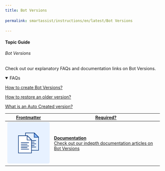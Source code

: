 ```yaml
---
title: Bot Versions

permalink: smartassist/instructions/en/latest/Bot Versions

---
```


#### Topic Guide
###### Bot Versions

  Check out our explanatory FAQs and documentation links on Bot Versions.

<details open>
  <summary>FAQs
  </summary>

  <a class="doc-link" target="_blank" href="https://developer.kore.ai/docs/bots/bot-settings/bot-management/bot-versioning/#Creation">
 
  How to create Bot Versions?

</a>

<a class="doc-link" target="_blank" href="https://developer.kore.ai/docs/bots/bot-settings/bot-management/bot-versioning/#Version_Restoration">
 
  How to restore an older version?

</a>


<a class="doc-link" target="_blank" href="https://developer.kore.ai/docs/bots/bot-settings/bot-management/bot-versioning/#Types">
 
  What is an Auto Created version?

</a>
  

</details>

<a class="doc-link" target="_blank" href="https://developer.kore.ai/docs/bots/bot-settings/bot-management/bot-versioning/">
 

| Frontmatter | Required? |
|-------------|-------------|
| ![alt text](images/docIcon.svg "Title") | **Documentation**  <br /> Check out our indepth documentation articles on Bot Versions | 


</a>
